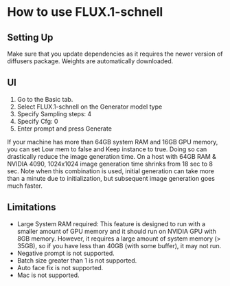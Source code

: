 # How to use FLUX.1-schnell

## Setting Up
Make sure that you update dependencies as it requires the newer version of diffusers package.
Weights are automatically downloaded.

## UI
1. Go to the Basic tab.
1. Select FLUX.1-schnell on the Generator model type
1. Specify Sampling steps: 4
1. Specify Cfg: 0
1. Enter prompt and press Generate

If your machine has more than 64GB system RAM and 16GB GPU memory, you can set Low mem to false and Keep instance to true. Doing so can drastically reduce the image generation time.
On a host with 64GB RAM & NVIDIA 4090, 1024x1024 image generation time shrinks from 18 sec to 8 sec. Note when this combination is used, initial generation can take more than a minute due to initialization, but subsequent image generation goes much faster.

## Limitations
- Large System RAM required: This feature is designed to run with a smaller amount of GPU memory and it should run on NVIDIA GPU with 8GB memory.
  However, it requires a large amount of system memory (> 35GB), so if you have less than 40GB (with some buffer), it may not run.
- Negative prompt is not supported.
- Batch size greater than 1 is not supported.
- Auto face fix is not supported.
- Mac is not supported.